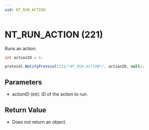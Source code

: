 ```yaml
---
uid: NT_RUN_ACTION
---
```


# NT_RUN_ACTION (221)

Runs an action.

```csharp
int actionID = 1;

protocol.NotifyProtocol(221/*NT_RUN_ACTION*/, actionID, null);
```

## Parameters

- actionID (int): ID of the action to run.

## Return Value

- Does not return an object.
